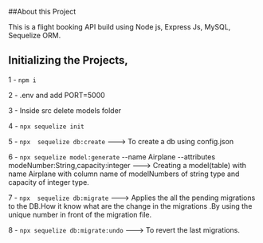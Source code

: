 ##About this Project

This is a flight booking API build using Node js, Express Js, MySQL, Sequelize ORM.


## Initializing the Projects,

1 - `npm i`

2 - .env and add PORT=5000

3 - Inside src delete models folder

4 - `npx sequelize init`

5 - `npx  sequelize db:create` ---> To create a db using config.json

6 - `npx sequelize model:generate` --name Airplane --attributes modeNumber:String,capacity:integer ---> Creating a model(table) with name Airplane with column name of modelNumbers of string type and capacity of integer type.

7 - `npx  sequelize db:migrate` ---> Applies the all the pending migrations to the DB.How it know what are the change in the migrations .By using the unique number in front of the migration file.

8 - `npx sequelize db:migrate:undo` ---> To revert the last migrations.


